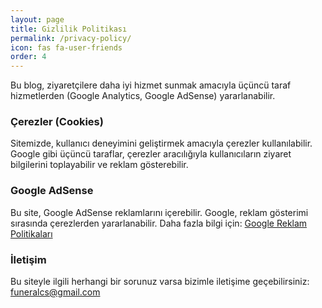 ```yaml
---
layout: page
title: Gizlilik Politikası 
permalink: /privacy-policy/
icon: fas fa-user-friends
order: 4
---
```


Bu blog, ziyaretçilere daha iyi hizmet sunmak amacıyla üçüncü taraf hizmetlerden (Google Analytics, Google AdSense) yararlanabilir.

### Çerezler (Cookies)
Sitemizde, kullanıcı deneyimini geliştirmek amacıyla çerezler kullanılabilir. Google gibi üçüncü taraflar, çerezler aracılığıyla kullanıcıların ziyaret bilgilerini toplayabilir ve reklam gösterebilir.

### Google AdSense
Bu site, Google AdSense reklamlarını içerebilir. Google, reklam gösterimi sırasında çerezlerden yararlanabilir. Daha fazla bilgi için: [Google Reklam Politikaları](https://policies.google.com/technologies/ads)

### İletişim
Bu siteyle ilgili herhangi bir sorunuz varsa bizimle iletişime geçebilirsiniz: funeralcs@gmail.com